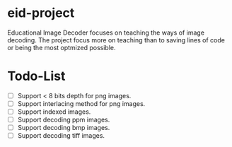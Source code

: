 # eid-project

Educational Image Decoder focuses on teaching the ways of image decoding.
The project focus more on teaching than to saving lines of code or being the most optmized possible.

# Todo-List
- [ ] Support < 8 bits depth for png images.
- [ ] Support interlacing method for png images.
- [ ] Support indexed images.
- [ ] Support decoding ppm images.
- [ ] Support decoding bmp images.
- [ ] Support decoding tiff images.
